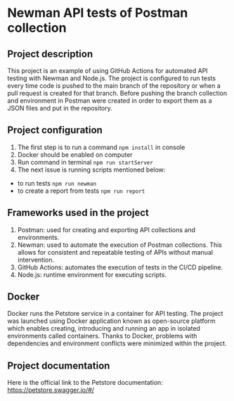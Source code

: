 # Newman API tests of Postman collection

## Project description

This project is an example of using GitHub Actions for automated API testing with Newman and Node.js. The project is configured to run tests every time code is pushed to the main branch of the repository or when a pull request is created for that branch. Before pushing the branch collection and environment in Postman were created in order to export them as a JSON files and put in the repository.

## Project configuration

1. The first step is to run a command `npm install` in console
2. Docker should be enabled on computer
3. Run command in terminal `npm run startServer`
4. The next issue is running scripts mentioned below:
- to run tests `npm run newman`
- to create a report from tests `npm run report`

## Frameworks used in the project

1. Postman: used for creating and exporting API collections and environments.
2. Newman: used to automate the execution of Postman collections. This allows for consistent and repeatable testing of APIs without manual intervention.
3. GitHub Actions: automates the execution of tests in the CI/CD pipeline.
4. Node.js: runtime environment for executing scripts.

## Docker

Docker runs the Petstore service in a container for API testing. The project was launched using Docker application known as open-source platform which enables creating, introducing and running an app in isolated environments called containers. Thanks to Docker, problems with dependencies and environment conflicts were minimized within the project.

## Project documentation

Here is the official link to the Petstore documentation: https://petstore.swagger.io/#/